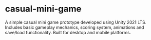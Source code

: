 # casual-mini-game
A simple casual mini game prototype developed using Unity 2021 LTS. Includes basic gameplay mechanics, scoring system, animations and save/load functionality. Built for desktop and mobile platforms.
